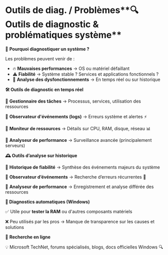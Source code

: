 # Outils de diag. / Problèmes**🔍 Outils de diagnostic & problématiques système**

📌 **Pourquoi diagnostiquer un système ?**

Les problèmes peuvent venir de :

- 🔥 **Mauvaises performances** → OS ou matériel défaillant
- ⚠️ **Fiabilité** → Système stable ? Services et applications fonctionnels ?
- 🔎 **Analyse des dysfonctionnements** → En temps réel ou sur historique



**🛠 Outils de diagnostic en temps réel**

🔹 **Gestionnaire des tâches** → Processus, services, utilisation des ressources

🔹 **Observateur d'événements (logs)** → Erreurs système et alertes ⚡

🔹 **Moniteur de ressources** → Détails sur CPU, RAM, disque, réseau 📊

🔹 **Analyseur de performance** → Surveillance avancée (principalement serveurs)



**🕰 Outils d’analyse sur historique**

📌 **Historique de fiabilité** → Synthèse des événements majeurs du système

📌 **Observateur d’événements** → Recherche d’erreurs récurrentes 🔄

📌 **Analyseur de performance** → Enregistrement et analyse différée des ressources



**🤖 Diagnostics automatiques (Windows)**

✅ Utile pour **tester la RAM** ou d'autres composants matériels

❌ Peu utilisés par les pros → Manque de transparence sur les causes et solutions

📢 **Recherche en ligne**

💡 Microsoft TechNet, forums spécialisés, blogs, docs officielles Windows 🔍


